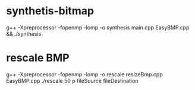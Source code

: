 # synthetis-bitmap

g++ -Xpreprocessor -fopenmp -lomp -o synthesis main.cpp EasyBMP.cpp && ./synthesis

# rescale BMP
g++ -Xpreprocessor -fopenmp -lomp -o rescale resizeBmp.cpp EasyBMP.cpp
./rescale 50 p fileSource fileDestination
